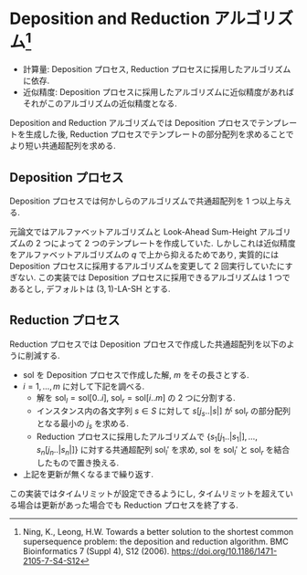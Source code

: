 # Deposition and Reduction アルゴリズム[^1]

- 計算量: Deposition プロセス, Reduction プロセスに採用したアルゴリズムに依存. 
- 近似精度: Deposition プロセスに採用したアルゴリズムに近似精度があればそれがこのアルゴリズムの近似精度となる. 

Deposition and Reduction アルゴリズムでは Deposition プロセスでテンプレートを生成した後,
Reduction プロセスでテンプレートの部分配列を求めることでより短い共通超配列を求める. 

## Deposition プロセス

Deposition プロセスでは何かしらのアルゴリズムで共通超配列を 1 つ以上与える. 

元論文ではアルファベットアルゴリズムと Look-Ahead Sum-Height アルゴリズムの 2 つによって 2 つのテンプレートを作成していた. 
しかしこれは近似精度をアルファベットアルゴリズムの $q$ で上から抑えるためであり,
実質的には Deposition プロセスに採用するアルゴリズムを変更して 2 回実行していたにすぎない. 
この実装では Deposition プロセスに採用できるアルゴリズムは 1 つであるとし,
デフォルトは $(3, 1)$-LA-SH とする. 

## Reduction プロセス

Reduction プロセスでは Deposition プロセスで作成した共通超配列を以下のように削減する. 

- $\mathrm{sol}$ を Deposition プロセスで作成した解, $m$ をその長さとする. 
- $i = 1, \dots, m$ に対して下記を調べる. 
  - 解を $\mathrm{sol}_l = \mathrm{sol}[0 .. i]$, $\mathrm{sol}_r = \mathrm{sol}[i .. m]$ の 2 つに分割する. 
  - インスタンス内の各文字列 $s \in S$ に対して $s[j_s .. |s|]$ が $\mathrm{sol}_r$ の部分配列となる最小の $j_s$ を求める. 
  - Reduction プロセスに採用したアルゴリズムで $\lbrace s_1[j_1 .. |s_1|], \dots, s_n[j_n .. |s_n|] \rbrace$ に対する共通超配列 $\mathrm{sol}_l'$ を求め,
    $\mathrm{sol}$ を $\mathrm{sol}_l'$ と $\mathrm{sol}_r$ を結合したもので置き換える. 
- 上記を更新が無くなるまで繰り返す. 

この実装ではタイムリミットが設定できるようにし,
タイムリミットを超えている場合は更新があった場合でも Reduction プロセスを終了する. 

[^1]: Ning, K., Leong, H.W. Towards a better solution to the shortest common supersequence problem: the deposition and reduction algorithm. BMC Bioinformatics 7 (Suppl 4), S12 (2006). https://doi.org/10.1186/1471-2105-7-S4-S12
